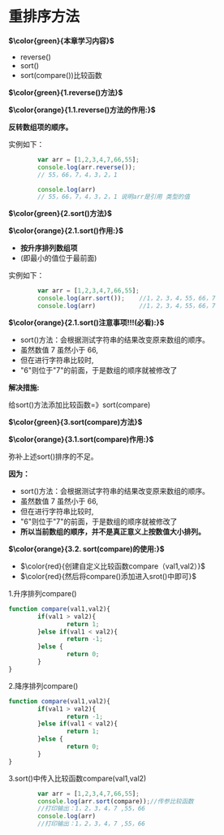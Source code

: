 # 重排序方法

**$\color{green}{本章学习内容}$**

- reverse()
- sort()
- sort(compare())比较函数

**$\color{green}{1.reverse()方法}$**

**$\color{orange}{1.1.reverse()方法的作用:}$**

**反转数组项的顺序。**

实例如下：

```javascript
        var arr = [1,2,3,4,7,66,55];
        console.log(arr.reverse());
        // 55，66，7，4，3，2，1

        console.log(arr)
        // 55，66，7，4，3，2，1 说明arr是引⽤ 类型的值
```

**$\color{green}{2.sort()方法}$**

**$\color{orange}{2.1.sort()作用:}$**

- **按升序排列数组项**
- (即最⼩的值位于最前⾯)

实例如下：

```javascript
        var arr = [1,2,3,4,7,66,55];
        console.log(arr.sort());    //1，2，3，4，55，66，7
        console.log(arr)            //1，2，3，4，55，66，7
```

**$\color{orange}{2.1.sort()注意事项!!!(必看):}$**

- sort()⽅法：会根据测试字符串的结果改变原来数组的顺序。
- 虽然数值 7 虽然⼩于 66,
- 但在进⾏字符串比较时,
- "6"则位于"7"的前⾯，于是数组的顺序就被修改了

**解决措施:**

给sort()方法添加比较函数=》sort(compare)

**$\color{green}{3.sort(compare)方法}$**

**$\color{orange}{3.1.sort(compare)作用:}$**

弥补上述sort()排序的不足。

**因为：**

- sort()⽅法：会根据测试字符串的结果改变原来数组的顺序。
- 虽然数值 7 虽然⼩于 66,
- 但在进⾏字符串比较时,
- "6"则位于"7"的前⾯，于是数组的顺序就被修改了
- **所以当前数组的顺序，并不是真正意义上按数值大小排列。**

**$\color{orange}{3.2. sort(compare)的使用:}$**

- $\color{red}{创建自定义比较函数compare（val1,val2）}$
- $\color{red}{然后将compare()添加进入srot()中即可}$

1.升序排列compare()

```javascript
function compare(val1,val2){
        if(val1 > val2){
                return 1;
        }else if(val1 < val2){
                return -1;
        }else {
                return 0;
        }
}
```

2.降序排列compare()

```javascript
function compare(val1,val2){
        if(val1 > val2){
                return -1;
        }else if(val1 < val2){
                return 1;
        }else {
                return 0;
        }
}
```

3.sort()中传入比较函数compare(val1,val2)

```javascript
        var arr = [1,2,3,4,7,66,55];
        console.log(arr.sort(compare));//传参比较函数
        //打印输出：1，2，3，4，7 ,55，66
        console.log(arr)
        //打印输出：1，2，3，4，7 ,55，66
```
